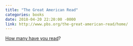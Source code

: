 ```yaml
---
title: "The Great American Read"
categories: books
date: 2018-04-20 22:20:00 -0000
link: http://www.pbs.org/the-great-american-read/home/
---
```

[How many have you read](http://www.pbs.org/the-great-american-read/quiz/)?